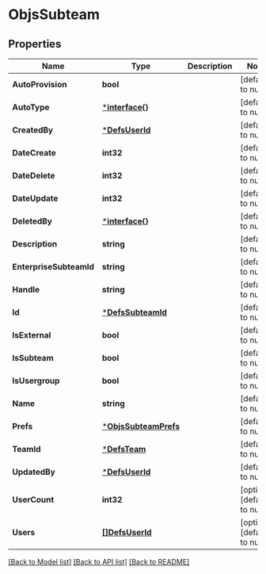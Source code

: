 # ObjsSubteam

## Properties
Name | Type | Description | Notes
------------ | ------------- | ------------- | -------------
**AutoProvision** | **bool** |  | [default to null]
**AutoType** | [***interface{}**](interface{}.md) |  | [default to null]
**CreatedBy** | [***DefsUserId**](defs_user_id.md) |  | [default to null]
**DateCreate** | **int32** |  | [default to null]
**DateDelete** | **int32** |  | [default to null]
**DateUpdate** | **int32** |  | [default to null]
**DeletedBy** | [***interface{}**](interface{}.md) |  | [default to null]
**Description** | **string** |  | [default to null]
**EnterpriseSubteamId** | **string** |  | [default to null]
**Handle** | **string** |  | [default to null]
**Id** | [***DefsSubteamId**](defs_subteam_id.md) |  | [default to null]
**IsExternal** | **bool** |  | [default to null]
**IsSubteam** | **bool** |  | [default to null]
**IsUsergroup** | **bool** |  | [default to null]
**Name** | **string** |  | [default to null]
**Prefs** | [***ObjsSubteamPrefs**](objs_subteam_prefs.md) |  | [default to null]
**TeamId** | [***DefsTeam**](defs_team.md) |  | [default to null]
**UpdatedBy** | [***DefsUserId**](defs_user_id.md) |  | [default to null]
**UserCount** | **int32** |  | [optional] [default to null]
**Users** | [**[]DefsUserId**](defs_user_id.md) |  | [optional] [default to null]

[[Back to Model list]](../README.md#documentation-for-models) [[Back to API list]](../README.md#documentation-for-api-endpoints) [[Back to README]](../README.md)


